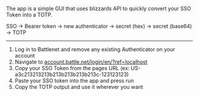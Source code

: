 The app is a simple GUI that uses blizzards API to quickly convert your SSO Token into a TOTP. 

SSO -> Bearer token -> new authenticator -> secret (hex) -> secret (base64) -> TOTP

---

1.  Log in to Battlenet and remove any existing Authenticator on your account
3.  Navigate to [account.battle.net/login/en/?ref=localhost](https://account.battle.net/login/en/?ref=localhost)
4.  Copy your SSO Token from the pages URL (ex: US-a3c213213213b213b213b213b213c-123123123)
5.  Paste your SSO token into the app and press run
6.  Copy the TOTP output and use it wherever you want
